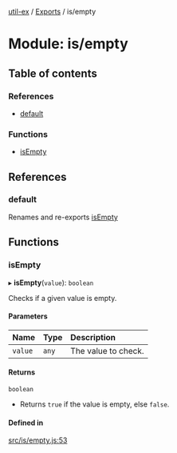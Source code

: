 [util-ex](../README.md) / [Exports](../modules.md) / is/empty

# Module: is/empty

## Table of contents

### References

- [default](is_empty.md#default)

### Functions

- [isEmpty](is_empty.md#isempty)

## References

### default

Renames and re-exports [isEmpty](is_empty.md#isempty)

## Functions

### isEmpty

▸ **isEmpty**(`value`): `boolean`

Checks if a given value is empty.

#### Parameters

| Name | Type | Description |
| :------ | :------ | :------ |
| `value` | `any` | The value to check. |

#### Returns

`boolean`

- Returns `true` if the value is empty, else `false`.

#### Defined in

[src/is/empty.js:53](https://github.com/snowyu/util-ex.js/blob/6dff38f/src/is/empty.js#L53)
